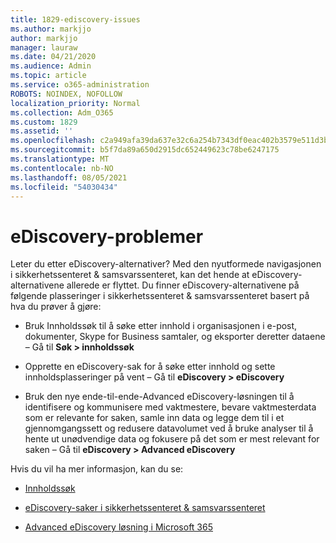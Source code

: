 ```yaml
---
title: 1829-ediscovery-issues
ms.author: markjjo
author: markjjo
manager: lauraw
ms.date: 04/21/2020
ms.audience: Admin
ms.topic: article
ms.service: o365-administration
ROBOTS: NOINDEX, NOFOLLOW
localization_priority: Normal
ms.collection: Adm_O365
ms.custom: 1829
ms.assetid: ''
ms.openlocfilehash: c2a949afa39da637e32c6a254b7343df0eac402b3579e511d3b41e13b2b00bf7
ms.sourcegitcommit: b5f7da89a650d2915dc652449623c78be6247175
ms.translationtype: MT
ms.contentlocale: nb-NO
ms.lasthandoff: 08/05/2021
ms.locfileid: "54030434"
---
```

# <a name="ediscovery-issues"></a>eDiscovery-problemer

Leter du etter eDiscovery-alternativer? Med den nyutformede navigasjonen i sikkerhetssenteret & samsvarssenteret, kan det hende at eDiscovery-alternativene allerede er flyttet.  Du finner eDiscovery-alternativene på følgende plasseringer i sikkerhetssenteret & samsvarssenteret basert på hva du prøver å gjøre:

- Bruk Innholdssøk til å søke etter innhold i organisasjonen i e-post, dokumenter, Skype for Business samtaler, og eksporter deretter dataene – Gå til **Søk > innholdssøk**

- Opprette en eDiscovery-sak for å søke etter innhold og sette innholdsplasseringer på vent – Gå til **eDiscovery > eDiscovery**

- Bruk den nye ende-til-ende-Advanced eDiscovery-løsningen til å identifisere og kommunisere med vaktmestere, bevare vaktmesterdata som er relevante for saken, samle inn data og legge dem til i et gjennomgangssett og redusere datavolumet ved å bruke analyser til å hente ut unødvendige data og fokusere på det som er mest relevant for saken – Gå til **eDiscovery > Advanced eDiscovery**

Hvis du vil ha mer informasjon, kan du se:

- [Innholdssøk](https://docs.microsoft.com/microsoft-365/compliance/content-search)

- [eDiscovery-saker i sikkerhetssenteret & samsvarssenteret](https://docs.microsoft.com/microsoft-365/compliance/ediscovery-cases)

- [Advanced eDiscovery løsning i Microsoft 365](https://docs.microsoft.com/microsoft-365/compliance/overview-ediscovery-20)
